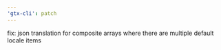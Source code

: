 ```yaml
---
'gtx-cli': patch
---
```


fix: json translation for composite arrays where there are multiple default locale items
